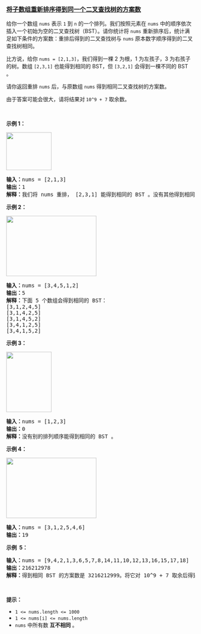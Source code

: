 ### [将子数组重新排序得到同一个二叉查找树的方案数](https://leetcode-cn.com/problems/number-of-ways-to-reorder-array-to-get-same-bst)

<p>给你一个数组 <code>nums</code>&nbsp;表示 <code>1</code>&nbsp;到 <code>n</code>&nbsp;的一个排列。我们按照元素在 <code>nums</code>&nbsp;中的顺序依次插入一个初始为空的二叉查找树（BST）。请你统计将 <code>nums</code>&nbsp;重新排序后，统计满足如下条件的方案数：重排后得到的二叉查找树与 <code>nums</code>&nbsp;原本数字顺序得到的二叉查找树相同。</p>

<p>比方说，给你&nbsp;<code>nums = [2,1,3]</code>，我们得到一棵 2 为根，1 为左孩子，3 为右孩子的树。数组&nbsp;<code>[2,3,1]</code>&nbsp;也能得到相同的 BST，但&nbsp;<code>[3,2,1]</code>&nbsp;会得到一棵不同的&nbsp;BST 。</p>

<p>请你返回重排 <code>nums</code>&nbsp;后，与原数组 <code>nums</code>&nbsp;得到相同二叉查找树的方案数。</p>

<p>由于答案可能会很大，请将结果对<strong>&nbsp;</strong><code>10^9 + 7</code>&nbsp;取余数。</p>

<p>&nbsp;</p>

<p><strong>示例 1：</strong></p>

<p><img alt="" src="https://assets.leetcode-cn.com/aliyun-lc-upload/uploads/2020/08/30/bb.png" style="height: 101px; width: 121px;"></p>

<pre><strong>输入：</strong>nums = [2,1,3]
<strong>输出：</strong>1
<strong>解释：</strong>我们将 nums 重排， [2,3,1] 能得到相同的 BST 。没有其他得到相同 BST 的方案了。
</pre>

<p><strong>示例 2：</strong></p>

<p><strong><img alt="" src="https://assets.leetcode-cn.com/aliyun-lc-upload/uploads/2020/08/30/ex1.png" style="height: 161px; width: 241px;"></strong></p>

<pre><strong>输入：</strong>nums = [3,4,5,1,2]
<strong>输出：</strong>5
<strong>解释：</strong>下面 5 个数组会得到相同的 BST：
[3,1,2,4,5]
[3,1,4,2,5]
[3,1,4,5,2]
[3,4,1,2,5]
[3,4,1,5,2]
</pre>

<p><strong>示例 3：</strong></p>

<p><strong><img alt="" src="https://assets.leetcode-cn.com/aliyun-lc-upload/uploads/2020/08/30/ex4.png" style="height: 161px; width: 121px;"></strong></p>

<pre><strong>输入：</strong>nums = [1,2,3]
<strong>输出：</strong>0
<strong>解释：</strong>没有别的排列顺序能得到相同的 BST 。
</pre>

<p><strong>示例 4：</strong></p>

<p><strong><img alt="" src="https://assets.leetcode-cn.com/aliyun-lc-upload/uploads/2020/08/30/abc.png" style="height: 161px; width: 241px;"></strong></p>

<pre><strong>输入：</strong>nums = [3,1,2,5,4,6]
<strong>输出：</strong>19
</pre>

<p><strong>示例&nbsp; 5：</strong></p>

<pre><strong>输入：</strong>nums = [9,4,2,1,3,6,5,7,8,14,11,10,12,13,16,15,17,18]
<strong>输出：</strong>216212978
<strong>解释：</strong>得到相同 BST 的方案数是 3216212999。将它对 10^9 + 7 取余后得到 216212978。
</pre>

<p>&nbsp;</p>

<p><strong>提示：</strong></p>

<ul>
	<li><code>1 &lt;= nums.length &lt;= 1000</code></li>
	<li><code>1 &lt;= nums[i] &lt;= nums.length</code></li>
	<li><code>nums</code>&nbsp;中所有数 <strong>互不相同</strong>&nbsp;。</li>
</ul>
